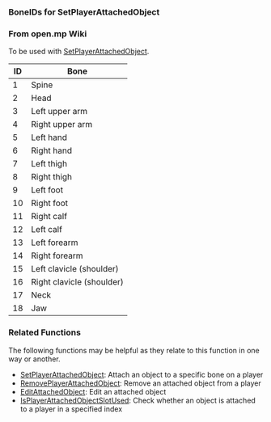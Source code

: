 ### BoneIDs for SetPlayerAttachedObject
### From open.mp Wiki

To be used with [SetPlayerAttachedObject](../scripting/functions/SetPlayerAttachedObject "SetPlayerAttachedObject").


|ID|Bone|
|--- |--- |
|1|Spine|
|2|Head|
|3|Left upper arm|
|4|Right upper arm|
|5|Left hand|
|6|Right hand|
|7|Left thigh|
|8|Right thigh|
|9|Left foot|
|10|Right foot|
|11|Right calf|
|12|Left calf|
|13|Left forearm|
|14|Right forearm|
|15|Left clavicle (shoulder)|
|16|Right clavicle (shoulder)|
|17|Neck|
|18|Jaw|


### **Related Functions**

The following functions may be helpful as they relate to this function in one way or another.

*   [SetPlayerAttachedObject](../scripting/functions/SetPlayerAttachedObject "SetPlayerAttachedObject"): Attach an object to a specific bone on a player
*   [RemovePlayerAttachedObject](../scripting/functions/RemovePlayerAttachedObject "RemovePlayerAttachedObject"): Remove an attached object from a player
*   [EditAttachedObject](../scripting/functions/EditAttachedObject "EditAttachedObject"): Edit an attached object
*   [IsPlayerAttachedObjectSlotUsed](../scripting/functions/IsPlayerAttachedObjectSlotUsed "IsPlayerAttachedObjectSlotUsed"): Check whether an object is attached to a player in a specified index
